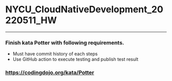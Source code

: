 # NYCU_CloudNativeDevelopment_20220511_HW
---

### Finish kata Potter with following requirements. 
- Must have commit history of each steps
- Use GitHub action to execute testing and publish test result
### https://codingdojo.org/kata/Potter